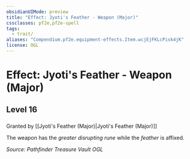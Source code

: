 ```yaml
---
obsidianUIMode: preview
title: "Effect: Jyoti's Feather - Weapon (Major)"
cssclasses: pf2e,pf2e-spell
tags:
  - trait/
aliases: "Compendium.pf2e.equipment-effects.Item.wcjEjFKLcPisk4jK"
license: OGL
---
```

# Effect: Jyoti's Feather - Weapon (Major)
## Level 16
### 






Granted by [[Jyoti's Feather (Major)|Jyoti's Feather (Major)]]

The weapon has the _greater disrupting rune_ while the _feather_ is affixed.

*Source: Pathfinder Treasure Vault*
*OGL*